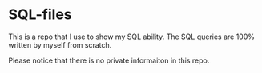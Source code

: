 # SQL-files
This is a repo that I use to show my SQL ability. The SQL queries are 100% written by myself from scratch.

Please notice that there is no private informaiton in this repo.
